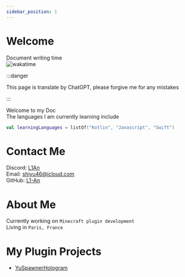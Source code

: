 ```yaml
---
sidebar_position: 1
---
```


# Welcome

Document writing time  
![wakatime](https://wakatime.com/badge/github/L1-An/YusDoc.svg)

:::danger

This page is translate by ChatGPT, please forgive me for any mistakes

:::

Welcome to my Doc  
The languages I am currently learning include  
```kotlin
val learningLanguages = listOf("Kotlin", "Javascript", "Swift")
```

# Contact Me

Discord: [L1An](https://discord.com/users/c1oudy_ab)  
Email: shiyu46@icloud.com  
GitHub: [L1-An](https://github.com/L1-An)

# About Me

Currently working on `Minecraft plugin development`  
Living in `Paris, France`

# My Plugin Projects

- [YuSpawnerHologram](./category/yuspawnerhologram)